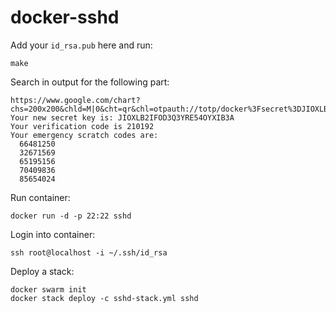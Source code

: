 # docker-sshd

Add your `id_rsa.pub` here and run:

```
make
```

Search in output for the following part:

```
https://www.google.com/chart?chs=200x200&chld=M|0&cht=qr&chl=otpauth://totp/docker%3Fsecret%3DJIOXLB2IFOD3Q3YRE54OYXIB3A%26issuer%3Droot@container
Your new secret key is: JIOXLB2IFOD3Q3YRE54OYXIB3A
Your verification code is 210192
Your emergency scratch codes are:
  66481250
  32671569
  65195156
  70409836
  85654024
```

Run container:

```
docker run -d -p 22:22 sshd
```

Login into container:

```
ssh root@localhost -i ~/.ssh/id_rsa
```

Deploy a stack:

```
docker swarm init
docker stack deploy -c sshd-stack.yml sshd
```
